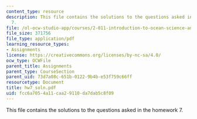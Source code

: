 ```yaml
---
content_type: resource
description: This file contains the solutions to the questions asked in the homework
  7.
file: /ol-ocw-studio-app/courses/2-011-introduction-to-ocean-science-and-engineering-spring-2006/fcc6a7054a11caa29110da7dab5c8f09_hw7_soln.pdf
file_size: 371756
file_type: application/pdf
learning_resource_types:
- Assignments
license: https://creativecommons.org/licenses/by-nc-sa/4.0/
ocw_type: OCWFile
parent_title: Assignments
parent_type: CourseSection
parent_uid: 73d7a08c-651b-0122-9b4b-e53f759c66ff
resourcetype: Document
title: hw7_soln.pdf
uid: fcc6a705-4a11-caa2-9110-da7dab5c8f09
---
```

This file contains the solutions to the questions asked in the homework 7.